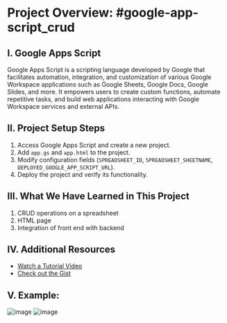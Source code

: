 # Project Overview: #google-app-script_crud

## I. Google Apps Script
Google Apps Script is a scripting language developed by Google that facilitates automation, integration, and customization of various Google Workspace applications such as Google Sheets, Google Docs, Google Slides, and more. It empowers users to create custom functions, automate repetitive tasks, and build web applications interacting with Google Workspace services and external APIs.

## II. Project Setup Steps
1. Access Google Apps Script and create a new project.
2. Add `app.gs` and `app.html` to the project.
3. Modify configuration fields (`SPREADSHEET_ID`, `SPREADSHEET_SHEETNAME`, `DEPLOYED_GOOGLE_APP_SCRIPT_URL`).
4. Deploy the project and verify its functionality.

## III. What We Have Learned in This Project
1. CRUD operations on a spreadsheet
2. HTML page
3. Integration of front end with backend

## IV. Additional Resources
- [Watch a Tutorial Video](https://www.youtube.com/watch?v=4HACRdHZPS8)
- [Check out the Gist](https://gist.github.com/ex-preman/e892f72404a0e4779999f8b439cec1b1)

## V. Example:
![image](https://github.com/SangVoIT/google-app-script_crud/assets/63042991/2e1ae5d5-437e-4a59-8b43-6540bcc3aabd)
![image](https://github.com/SangVoIT/google-app-script_crud/assets/63042991/a69d5f3e-2e43-419b-9a8e-dae00c67389d)

